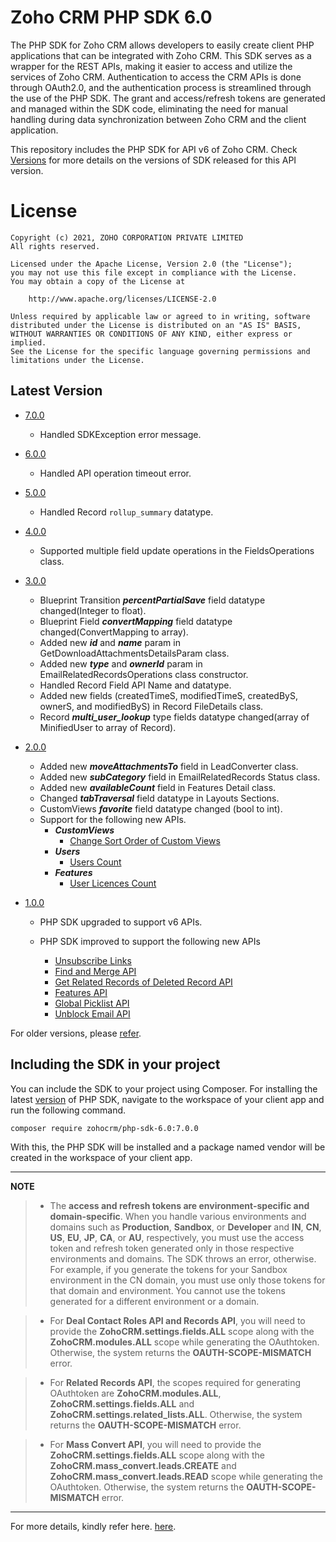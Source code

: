 # Zoho CRM PHP SDK 6.0

The PHP SDK for Zoho CRM allows developers to easily create client PHP applications that can be integrated with Zoho CRM. This SDK serves as a wrapper for the REST APIs, making it easier to access and utilize the services of Zoho CRM. 
Authentication to access the CRM APIs is done through OAuth2.0, and the authentication process is streamlined through the use of the PHP SDK. The grant and access/refresh tokens are generated and managed within the SDK code, eliminating the need for manual handling during data synchronization between Zoho CRM and the client application.

This repository includes the PHP SDK for API v6 of Zoho CRM. Check [Versions](https://github.com/zoho/zohocrm-php-sdk-6.0/releases) for more details on the versions of SDK released for this API version.

License
=======

    Copyright (c) 2021, ZOHO CORPORATION PRIVATE LIMITED 
    All rights reserved. 

    Licensed under the Apache License, Version 2.0 (the "License"); 
    you may not use this file except in compliance with the License. 
    You may obtain a copy of the License at 
    
        http://www.apache.org/licenses/LICENSE-2.0 
    
    Unless required by applicable law or agreed to in writing, software 
    distributed under the License is distributed on an "AS IS" BASIS, 
    WITHOUT WARRANTIES OR CONDITIONS OF ANY KIND, either express or implied. 
    See the License for the specific language governing permissions and 
    limitations under the License.


## Latest Version

- [7.0.0](/versions/7.0.0/README.md)
  - Handled SDKException error message.

- [6.0.0](/versions/6.0.0/README.md)
  - Handled API operation timeout error.

- [5.0.0](/versions/5.0.0/README.md)
  - Handled Record `rollup_summary` datatype.

- [4.0.0](/versions/4.0.0/README.md)
    - Supported multiple field update operations in the FieldsOperations class.

- [3.0.0](/versions/3.0.0/README.md)
    - Blueprint Transition ***percentPartialSave*** field datatype changed(Integer to float).
    - Blueprint Field ***convertMapping*** field datatype changed(ConvertMapping to array).
    - Added new ***id*** and ***name*** param in GetDownloadAttachmentsDetailsParam class.
    - Added new ***type*** and ***ownerId*** param in EmailRelatedRecordsOperations class constructor.
    - Handled Record Field API Name and datatype.
    - Added new fields (createdTimeS, modifiedTimeS, createdByS, ownerS, and modifiedByS) in Record FileDetails class.
    - Record ***multi_user_lookup*** type fields datatype changed(array of MinifiedUser to array of Record).
    

- [2.0.0](/versions/2.0.0/README.md)
    - Added new ***moveAttachmentsTo*** field in LeadConverter class.
    - Added new ***subCategory*** field in EmailRelatedRecords Status class.
    - Added new ***availableCount*** field in Features Detail class.
    - Changed ***tabTraversal*** field datatype in Layouts Sections.
    - CustomViews ***favorite*** field datatype changed (bool to int).
    - Support for the following new APIs.
        - ***CustomViews***
            - [Change Sort Order of Custom Views](https://www.zoho.com/crm/developer/docs/api/v6/sort-order-cv.html)
        - ***Users***
            - [Users Count](https://www.zoho.com/crm/developer/docs/api/v6/users-count.html)
        - ***Features***
            - [User Licences Count](https://www.zoho.com/crm/developer/docs/api/v6/get-user-licences.html)

- [1.0.0](/versions/1.0.0/README.md)

    - PHP SDK upgraded to support v6 APIs.

    - PHP SDK improved to support the following new APIs

      - [Unsubscribe Links](https://www.zoho.com/crm/developer/docs/api/v6/get-unsubscribe-links.html)
      - [Find and Merge API](https://www.zoho.com/crm/developer/docs/api/v6/merge-records.html)
      - [Get Related Records of Deleted Record API](https://www.zoho.com/crm/developer/docs/api/v6/get-related-records-of-deleted-record.html)
      - [Features API](https://www.zoho.com/crm/developer/docs/api/v6/get-features.html)
      - [Global Picklist API](https://www.zoho.com/crm/developer/docs/api/v6/get-global-picklist.html)
      - [Unblock Email API](https://www.zoho.com/crm/developer/docs/api/v6/unblock-emails.html)
  
For older versions, please [refer](https://github.com/zoho/zohocrm-php-sdk-6.0/releases).

## Including the SDK in your project
You can include the SDK to your project using Composer.
For installing the latest [version](https://github.com/zoho/zohocrm-php-sdk-6.0/releases/tag/7.0.0) of PHP SDK, navigate to the workspace of your client app and run the following command.

```sh
composer require zohocrm/php-sdk-6.0:7.0.0
```
With this, the PHP SDK will be installed and a package named vendor will be created in the workspace of your client app.

---

**NOTE** 

> - The **access and refresh tokens are environment-specific and domain-specific**. When you handle various environments and domains such as **Production**, **Sandbox**, or **Developer** and **IN**, **CN**, **US**, **EU**, **JP**, **CA**, or **AU**, respectively, you must use the access token and refresh token generated only in those respective environments and domains. The SDK throws an error, otherwise.
For example, if you generate the tokens for your Sandbox environment in the CN domain, you must use only those tokens for that domain and environment. You cannot use the tokens generated for a different environment or a domain.

> - For **Deal Contact Roles API and Records API**, you will need to provide the **ZohoCRM.settings.fields.ALL** scope along with the **ZohoCRM.modules.ALL** scope while generating the OAuthtoken. Otherwise, the system returns the **OAUTH-SCOPE-MISMATCH** error.

> - For **Related Records API**, the scopes required for generating OAuthtoken are **ZohoCRM.modules.ALL**, **ZohoCRM.settings.fields.ALL** and **ZohoCRM.settings.related_lists.ALL**. Otherwise, the system returns the **OAUTH-SCOPE-MISMATCH** error.

> - For **Mass Convert API**, you will need to provide the **ZohoCRM.settings.fields.ALL** scope along with the **ZohoCRM.mass_convert.leads.CREATE** and **ZohoCRM.mass_convert.leads.READ** scope while generating the OAuthtoken. Otherwise, the system returns the **OAUTH-SCOPE-MISMATCH** error.

---

For more details, kindly refer here. [here](/versions/7.0.0/README.md).

